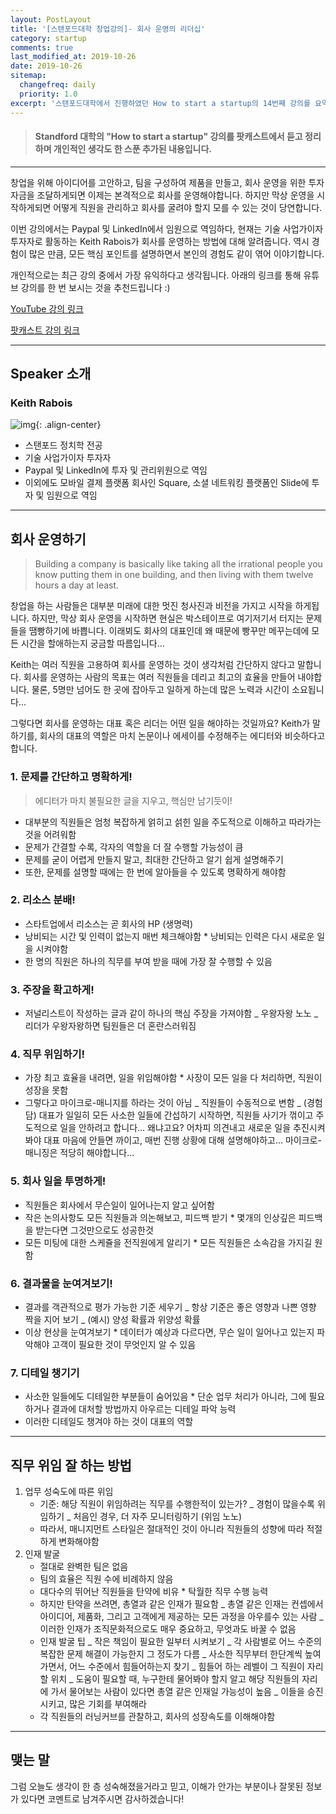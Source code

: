 ```yaml
---
layout: PostLayout
title: '[스탠포드대학 창업강의]- 회사 운영의 리더십'
category: startup
comments: true
last_modified_at: 2019-10-26
date: 2019-10-26
sitemap:
  changefreq: daily
  priority: 1.0
excerpt: '스탠포드대학에서 진행하였던 How to start a startup의 14번째 강의를 요약정리한 글입니다.'
---
```


> #### Standford 대학의 "How to start a startup" 강의를 팟캐스트에서 듣고 정리하며 개인적인 생각도 한 스푼 추가된 내용입니다.

---

창업을 위해 아이디어를 고안하고, 팀을 구성하여 제품을 만들고, 회사 운영을 위한 투자 자금을 조달하게되면 이제는 본격적으로 회사를 운영해야합니다.
하지만 막상 운영을 시작하게되면 어떻게 직원을 관리하고 회사를 굴려야 할지 모를 수 있는 것이 당연합니다.

이번 강의에서는 Paypal 및 LinkedIn에서 임원으로 역임하다, 현재는 기술 사업가이자 투자자로 활동하는 Keith Rabois가 회사를 운영하는 방법에 대해 알려줍니다.
역시 경험이 많은 만큼, 모든 핵심 포인트를 설명하면서 본인의 경험도 같이 엮어 이야기합니다.

개인적으로는 최근 강의 중에서 가장 유익하다고 생각됩니다. 아래의 링크를 통해 유튜브 강의를 한 번 보시는 것을 추천드립니다 :)

[YouTube 강의 링크](https://youtu.be/6fQHLK1aIBs)

[팟캐스트 강의 링크](https://player.fm/series/how-to-start-a-startup/14-keith-rabois-how-to-operate)

---

## Speaker 소개

### Keith Rabois

![img](https://image.businessinsider.com/4c6af6e97f8b9ae20da40100?width=1100&format=jpeg&auto=webp){: .align-center}

- 스탠포드 정치학 전공
- 기술 사업가이자 투자자
- Paypal 및 LinkedIn에 투자 및 관리위원으로 역임
- 이외에도 모바일 결제 플랫폼 회사인 Square, 소셜 네트워킹 플랫폼인 Slide에 투자 및 임원으로 역임

---

## 회사 운영하기

> Building a company is basically like taking all the irrational people you know putting them in one building, and then living with them twelve hours a day at least.

창업을 하는 사람들은 대부분 미래에 대한 멋진 청사진과 비전을 가지고 시작을 하게됩니다. 하지만, 막상 회사 운영을 시작하면 현실은 박스테이프로 여기저기서 터지는 문제들을 땜빵하기에 바쁩니다.
이래뵈도 회사의 대표인데 왜 때문에 빵꾸만 메꾸는데에 모든 시간을 할애하는지 궁금할 따름입니다...

Keith는 여러 직원을 고용하여 회사를 운영하는 것이 생각처럼 간단하지 않다고 말합니다.
회사를 운영하는 사람의 목표는 여러 직원들을 데리고 최고의 효율을 만들어 내야합니다.
물론, 5명만 넘어도 한 곳에 잡아두고 일하게 하는데 많은 노력과 시간이 소요됩니다...

그렇다면 회사를 운영하는 대표 혹은 리더는 어떤 일을 해야하는 것일까요?
Keith가 말하기를, 회사의 대표의 역할은 마치 논문이나 에세이를 수정해주는 에디터와 비슷하다고 합니다.

### 1. 문제를 간단하고 명확하게!

> 에디터가 마치 불필요한 글을 지우고, 핵심만 남기듯이!

- 대부분의 직원들은 엄청 복잡하게 얽히고 섥힌 일을 주도적으로 이해하고 따라가는 것을 어려워함
- 문제가 간결할 수록, 각자의 역할을 더 잘 수행할 가능성이 큼
- 문제를 굳이 어렵게 만들지 말고, 최대한 간단하고 알기 쉽게 설명해주기
- 또한, 문제를 설명할 때에는 한 번에 알아들을 수 있도록 명확하게 해야함

### 2. 리소스 분배!

- 스타트업에서 리소스는 곧 회사의 HP (생명력)
- 낭비되는 시간 및 인력이 없는지 매번 체크해야함 \* 낭비되는 인력은 다시 새로운 일을 시켜야함
- 한 명의 직원은 하나의 직무를 부여 받을 때에 가장 잘 수행할 수 있음

### 3. 주장을 확고하게!

- 저널리스트이 작성하는 글과 같이 하나의 핵심 주장을 가져야함
  _ 우왕자왕 노노
  _ 리더가 우왕자왕하면 팀원들은 더 혼란스러워짐

### 4. 직무 위임하기!

- 가장 최고 효율을 내려면, 일을 위임해야함 \* 사장이 모든 일을 다 처리하면, 직원이 성장을 못함
- 그렇다고 마이크로-매니지를 하라는 것이 아님
  _ 직원들이 수동적으로 변함
  _ (경험담) 대표가 일일히 모든 사소한 일들에 간섭하기 시작하면, 직원들 사기가 꺾이고 주도적으로 일을 안하려고 합니다... 왜냐고요? 어차피 의견내고 새로운 일을 추진시켜봐야 대표 마음에 안들면 까이고, 매번 진행 상황에 대해 설명해야하고... 마이크로-매니징은 적당히 해야합니다...

### 5. 회사 일을 투명하게!

- 직원들은 회사에서 무슨일이 일어나는지 알고 싶어함
- 작은 논의사항도 모든 직원들과 의논해보고, 피드백 받기 \* 몇개의 인상깊은 피드백을 받는다면 그것만으로도 성공한것
- 모든 미팅에 대한 스케쥴을 전직원에게 알리기 \* 모든 직원들은 소속감을 가지길 원함

### 6. 결과물을 눈여겨보기!

- 결과를 객관적으로 평가 가능한 기준 세우기
  _ 항상 기준은 좋은 영향과 나쁜 영향 짝을 지어 보기
  _ (예시) 양성 확률과 위양성 확률
- 이상 현상을 눈여겨보기 \* 데이터가 예상과 다르다면, 무슨 일이 일어나고 있는지 파악해야 고객이 필요한 것이 무엇인지 알 수 있음

### 7. 디테일 챙기기

- 사소한 일들에도 디테일한 부분들이 숨어있음 \* 단순 업무 처리가 아니라, 그에 필요하거나 결과에 대처할 방법까지 아우르는 디테일 파악 능력
- 이러한 디테일도 챙겨야 하는 것이 대표의 역할

---

## 직무 위임 잘 하는 방법

1. 업무 성숙도에 따른 위임
   - 기준: 해당 직원이 위임하려는 직무를 수행한적이 있는가?
     _ 경험이 많을수록 위임하기
     _ 처음인 경우, 더 자주 모니터링하기 (위임 노노)
   - 따라서, 매니지먼트 스타일은 절대적인 것이 아니라 직원들의 성향에 따라 적절하게 변화해야함
2. 인재 발굴
   - 절대로 완벽한 팀은 없음
   - 팀의 효율은 직원 수에 비례하지 않음
   - 대다수의 뛰어난 직원들을 탄약에 비유 \* 탁월한 직무 수행 능력
   - 하지만 탄약을 쓰려면, 총열과 같은 인재가 필요함
     _ 총열 같은 인재는 컨셉에서 아이디어, 제품화, 그리고 고객에게 제공하는 모든 과정을 아우를수 있는 사람
     _ 이러한 인재가 조직문화적으로도 매우 중요하고, 무엇과도 바꿀 수 없음
   - 인재 발굴 팁
     _ 작은 책임이 필요한 일부터 시켜보기
     _ 각 사람별로 어느 수준의 복잡한 문제 해결이 가능한지 그 정도가 다름
     _ 사소한 직무부터 한단계씩 높여가면서, 어느 수준에서 힘들어하는지 찾기
     _ 힘들어 하는 레벨이 그 직원이 자리할 위치
     _ 도움이 필요할 때, 누구한테 물어봐야 할지 알고 해당 직원들의 자리에 가서 물어보는 사람이 있다면 총열 같은 인재일 가능성이 높음
     _ 이들을 승진시키고, 많은 기회를 부여해라
   - 각 직원들의 러닝커브를 관찰하고, 회사의 성장속도를 이해해야함

---

## 맺는 말

그럼 오늘도 생각이 한 층 성숙해졌을거라고 믿고, 이해가 안가는 부분이나 잘못된 정보가 있다면 코멘트로 남겨주시면 감사하겠습니다!
